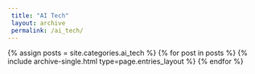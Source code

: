 ```yaml
---
 title: "AI Tech"
 layout: archive
 permalink: /ai_tech/
---
```


{% assign posts = site.categories.ai_tech %}
{% for post in posts %} {% include archive-single.html type=page.entries_layout %} {% endfor %}